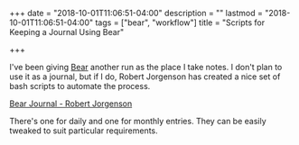 +++
date = "2018-10-01T11:06:51-04:00"
description = ""
lastmod = "2018-10-01T11:06:51-04:00"
tags = ["bear", "workflow"]
title = "Scripts for Keeping a Journal Using Bear"

+++

I've been giving [Bear](https://bear.app) another run as the place I take notes. I don't plan to use it as a journal, but if I do, Robert Jorgenson has created a nice set of bash scripts to automate the process.

[Bear Journal - Robert Jorgenson](https://gist.github.com/rjorgenson/def69e6bb01656328250d1dc0aa56d83)

There's one for daily and one for monthly entries. They can be easily tweaked to suit particular requirements.